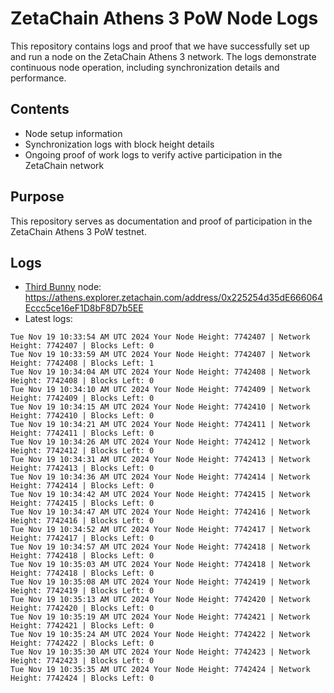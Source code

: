 # ZetaChain Athens 3 PoW Node Logs
This repository contains logs and proof that we have successfully set up and run a node on the ZetaChain Athens 3 network. The logs demonstrate continuous node operation, including synchronization details and performance.

## Contents
- Node setup information
- Synchronization logs with block height details
- Ongoing proof of work logs to verify active participation in the ZetaChain network

## Purpose
This repository serves as documentation and proof of participation in the ZetaChain Athens 3 PoW testnet.

## Logs

- [Third Bunny](https://thirdbunny.xyz/) node: https://athens.explorer.zetachain.com/address/0x225254d35dE666064Eccc5ce16eF1D8bF8D7b5EE
- Latest logs:
```
Tue Nov 19 10:33:54 AM UTC 2024 Your Node Height: 7742407 | Network Height: 7742407 | Blocks Left: 0
Tue Nov 19 10:33:59 AM UTC 2024 Your Node Height: 7742407 | Network Height: 7742408 | Blocks Left: 1
Tue Nov 19 10:34:04 AM UTC 2024 Your Node Height: 7742408 | Network Height: 7742408 | Blocks Left: 0
Tue Nov 19 10:34:10 AM UTC 2024 Your Node Height: 7742409 | Network Height: 7742409 | Blocks Left: 0
Tue Nov 19 10:34:15 AM UTC 2024 Your Node Height: 7742410 | Network Height: 7742410 | Blocks Left: 0
Tue Nov 19 10:34:21 AM UTC 2024 Your Node Height: 7742411 | Network Height: 7742411 | Blocks Left: 0
Tue Nov 19 10:34:26 AM UTC 2024 Your Node Height: 7742412 | Network Height: 7742412 | Blocks Left: 0
Tue Nov 19 10:34:31 AM UTC 2024 Your Node Height: 7742413 | Network Height: 7742413 | Blocks Left: 0
Tue Nov 19 10:34:36 AM UTC 2024 Your Node Height: 7742414 | Network Height: 7742414 | Blocks Left: 0
Tue Nov 19 10:34:42 AM UTC 2024 Your Node Height: 7742415 | Network Height: 7742415 | Blocks Left: 0
Tue Nov 19 10:34:47 AM UTC 2024 Your Node Height: 7742416 | Network Height: 7742416 | Blocks Left: 0
Tue Nov 19 10:34:52 AM UTC 2024 Your Node Height: 7742417 | Network Height: 7742417 | Blocks Left: 0
Tue Nov 19 10:34:57 AM UTC 2024 Your Node Height: 7742418 | Network Height: 7742418 | Blocks Left: 0
Tue Nov 19 10:35:03 AM UTC 2024 Your Node Height: 7742418 | Network Height: 7742418 | Blocks Left: 0
Tue Nov 19 10:35:08 AM UTC 2024 Your Node Height: 7742419 | Network Height: 7742419 | Blocks Left: 0
Tue Nov 19 10:35:13 AM UTC 2024 Your Node Height: 7742420 | Network Height: 7742420 | Blocks Left: 0
Tue Nov 19 10:35:19 AM UTC 2024 Your Node Height: 7742421 | Network Height: 7742421 | Blocks Left: 0
Tue Nov 19 10:35:24 AM UTC 2024 Your Node Height: 7742422 | Network Height: 7742422 | Blocks Left: 0
Tue Nov 19 10:35:30 AM UTC 2024 Your Node Height: 7742423 | Network Height: 7742423 | Blocks Left: 0
Tue Nov 19 10:35:35 AM UTC 2024 Your Node Height: 7742424 | Network Height: 7742424 | Blocks Left: 0
```

